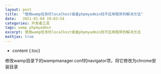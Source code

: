 ```yaml
---
layout: post
title:  "使用wamp任务栏localhost或者phpmyadmin找不应用程序的解决方法"
date:   2021-01-04 19:03:54
categories: 开发者工具
tags: wamp phpmyadmin
excerpt: 使用wamp任务栏localhost或者phpmyadmin找不应用程序的解决方法
mathjax: true
---
```


* content
{:toc}

修改wamp目录下的wampmanager.conf的navigator项，将它修改为chrome安装目录


